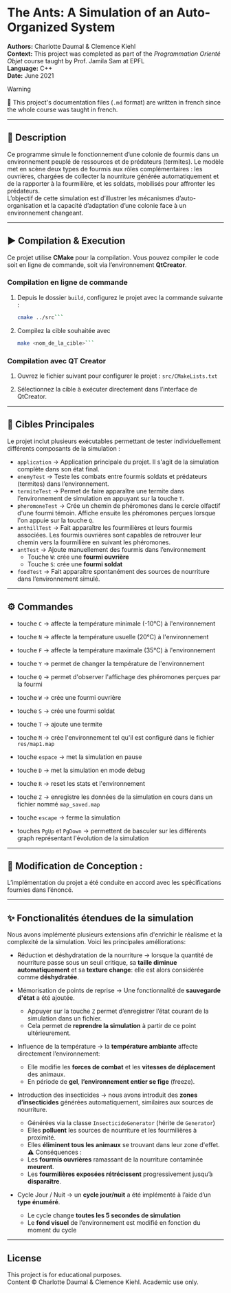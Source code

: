 # The Ants: A Simulation of an Auto-Organized System

**Authors:** Charlotte Daumal & Clemence Kiehl  
**Context:** This project was completed as part of the *Programmation Orienté Objet* course taught by Prof. Jamila Sam at EPFL  
**Language:** C++  
**Date:** June 2021

> [!WARNING]
> 📣 This project's documentation files (`.md` format) are written in french since the whole course was taught in french.

---

## 📘 Description
 
Ce programme simule le fonctionnement d’une colonie de fourmis dans un environnement peuplé de ressources et de prédateurs (termites). Le modèle met en scène deux types de fourmis aux rôles complémentaires : les ouvrières, chargées de collecter la nourriture générée automatiquement et de la rapporter à la fourmilière, et les soldats, mobilisés pour affronter les prédateurs.  
L’objectif de cette simulation est d’illustrer les mécanismes d’auto-organisation et la capacité d’adaptation d’une colonie face à un environnement changeant.

---

## ▶️ Compilation & Execution  

Ce projet utilise **CMake** pour la compilation. Vous pouvez compiler le code soit en ligne de commande, soit via l’environnement **QtCreator**.

### Compilation en ligne de commande  
1. Depuis le dossier `build`, configurez le projet avec la commande suivante :

   ```bash
   cmake ../src```
   
2. Compilez la cible souhaitée avec

   ```bash
   make <nom_de_la_cible>```

### Compilation avec QT Creator  
1. Ouvrez le fichier suivant pour configurer le projet : `src/CMakeLists.txt`

2. Sélectionnez la cible à exécuter directement dans l’interface de QtCreator.

---

## 🎯 Cibles Principales   

Le projet inclut plusieurs exécutables permettant de tester individuellement différents composants de la simulation :

* `application` → Application principale du projet. Il s'agit de la simulation complète dans son état final.  
* `enemyTest` → Teste les combats entre fourmis soldats et prédateurs (termites) dans l’environnement.  
* `termiteTest` → Permet de faire apparaître une termite dans l’environnement de simulation en appuyant sur la touche `T`.  
* `pheromoneTest` → Crée un chemin de phéromones dans le cercle olfactif d'une fourmi témoin.  Affiche ensuite les phéromones perçues lorsque l'on appuie sur la touche `Q`.  
* `anthillTest` → Fait apparaître les fourmilières et leurs fourmis associées. Les fourmis ouvrières sont capables de retrouver leur chemin vers la fourmilière en suivant les phéromones.
* `antTest` → Ajoute manuellement des fourmis dans l’environnement
   - Touche `W`: crée une **fourmi ouvrière**  
   - Touche `S`: crée une **fourmi soldat**
* `foodTest` → Fait apparaître spontanément des sources de nourriture dans l’environnement simulé.

---

## ⚙️ Commandes  

* touche `C` → affecte la température minimale (-10°C) à l'environnement
* touche `N` → affecte la température usuelle (20°C) à l'environnement
* touche `F` → affecte la température maximale (35°C) à l'environnement
* touche `Y` → permet de changer la température de l'environnement
* touche `Q` → permet d'observer l'affichage des phéromones perçues par la fourmi
* touche `W` → crée une fourmi ouvrière
* touche `S` → crée une fourmi soldat
* touche `T` → ajoute une termite  


* touche `M` → crée l'environnement tel qu'il est configuré dans le fichier `res/map1.map`
* touche `espace` → met la simulation en pause
* touche `D` → met la simulation en mode debug
* touche `R` → reset les stats et l'environnement
* touche `Z` → enregistre les données de la simulation en cours dans un fichier nommé `map_saved.map`
* touche `escape` → ferme la simulation  

 
* touches `PgUp` et `PgDown` → permettent de basculer sur les différents graph représentant l'évolution de la simulation

---

## 📝 Modification de Conception :

L’implémentation du projet a été conduite en accord avec les spécifications fournies dans l’énoncé.

---

## ✨ Fonctionalités étendues de la simulation

Nous avons implémenté plusieurs extensions afin d'enrichir le réalisme et la complexité de la simulation. Voici les principales améliorations:

* Réduction et déshydratation de la nourriture → lorsque la quantité de nourriture passe sous un seuil critique, sa **taille diminue automatiquement** et sa **texture change**: elle est alors considérée comme **déshydratée**.

 
* Mémorisation de points de reprise → Une fonctionnalité de **sauvegarde d'état** a été ajoutée.  
  - Appuyer sur la touche `Z` permet d’enregistrer l’état courant de la simulation dans un fichier.
  - Cela permet de **reprendre la simulation** à partir de ce point ultérieurement.  


* Influence de la température → la **température ambiante** affecte directement l’environnement:
  - Elle modifie les **forces de combat** et les **vitesses de déplacement** des animaux.
  - En période de **gel**, **l’environnement entier se fige** (freeze).  


* Introduction des insecticides → nous avons introduit des **zones d’insecticides** générées automatiquement, similaires aux sources de nourriture.
  - Générées via la classe `InsecticideGenerator` (hérite de `Generator`)
  - Elles **polluent** les sources de nourriture et les fourmilières à proximité.
  - Elles **éliminent tous les animaux** se trouvant dans leur zone d'effet. 
⚠️ Conséquences :
  - Les **fourmis ouvrières** ramassant de la nourriture contaminée **meurent**.
  - Les **fourmilières exposées rétrécissent** progressivement jusqu’à **disparaître**.  


* Cycle Jour / Nuit → un **cycle jour/nuit** a été implémenté à l’aide d’un **type énuméré**.
  - Le cycle change **toutes les 5 secondes de simulation**
  - Le **fond visuel** de l’environnement est modifié en fonction du moment du cycle

---

## License

This project is for educational purposes.  
Content © Charlotte Daumal & Clemence Kiehl. Academic use only.
